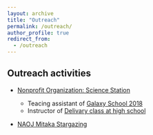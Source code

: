 ```yaml
---
layout: archive
title: "Outreach"
permalink: /outreach/
author_profile: true
redirect_from:
  - /outreach
---
```

     
## Outreach activities
- [Nonprofit Organization: Science Station](http://www.sciencestation.jp/index.html)
	- Teacing assistant of [Galaxy School 2018](http://www.sciencestation.jp/activities/2018/gs21/index.html)
	- Instructor of [Delivary class at high school](http://sciencestation.jp/activities/2018/delivery83/index.html)
	
- [NAOJ Mitaka Stargazing](https://prc.nao.ac.jp/stargazing/)

